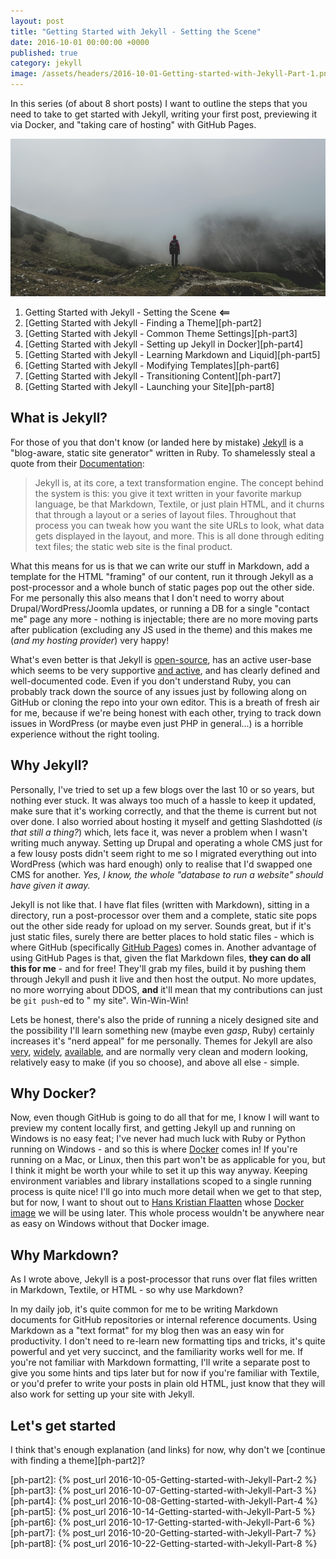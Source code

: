 ```yaml
---
layout: post
title: "Getting Started with Jekyll - Setting the Scene"
date: 2016-10-01 00:00:00 +0000
published: true
category: jekyll
image: /assets/headers/2016-10-01-Getting-started-with-Jekyll-Part-1.png
---
```


In this series (of about 8 short posts) I want to outline the steps that you need to take to get started with Jekyll, writing your first post, previewing it via Docker, and "taking care of hosting" with GitHub Pages.
<!--description-->

![2016-10-01-Getting-started-with-Jekyll-Part-1](/assets/headers/2016-10-01-Getting-started-with-Jekyll-Part-1.png)

1. Getting Started with Jekyll - Setting the Scene **<==**
2. [Getting Started with Jekyll - Finding a Theme][ph-part2]
3. [Getting Started with Jekyll - Common Theme Settings][ph-part3]
4. [Getting Started with Jekyll - Setting up Jekyll in Docker][ph-part4]
5. [Getting Started with Jekyll - Learning Markdown and Liquid][ph-part5]
6. [Getting Started with Jekyll - Modifying Templates][ph-part6]
7. [Getting Started with Jekyll - Transitioning Content][ph-part7]
8. [Getting Started with Jekyll - Launching your Site][ph-part8]

## What is Jekyll?

For those of you that don't know (or landed here by mistake) [Jekyll][jekyll] is a "blog-aware, static site generator" written in Ruby. To shamelessly steal a quote from their [Documentation][jekyll-docs]:

> Jekyll is, at its core, a text transformation engine. The concept behind the system is this: you give it text written in your favorite markup language, be that Markdown, Textile, or just plain HTML, and it churns that through a layout or a series of layout files. Throughout that process you can tweak how you want the site URLs to look, what data gets displayed in the layout, and more. This is all done through editing text files; the static web site is the final product.

What this means for us is that we can write our stuff in Markdown, add a template for the HTML "framing" of our content, run it through Jekyll as a post-processor and a whole bunch of static pages pop out the other side. For me personally this also means that I don't need to worry about Drupal/WordPress/Joomla updates, or running a DB for a single "contact me" page any more - nothing is injectable; there are no more moving parts after publication (excluding any JS used in the theme) and this makes me (*and my hosting provider*) very happy!

What's even better is that Jekyll is [open-source][jekyll-gh], has an active user-base which seems to be very supportive [and active][jekyll-ghi], and has clearly defined and well-documented code. Even if you don't understand Ruby, you can probably track down the source of any issues just by following along on GitHub or cloning the repo into your own editor. This is a breath of fresh air for me, because if we're being honest with each other, trying to track down issues in WordPress (or maybe even just PHP in general...) is a horrible experience without the right tooling.

## Why Jekyll?

Personally, I've tried to set up a few blogs over the last 10 or so years, but nothing ever stuck. It was always too much of a hassle to keep it updated, make sure that it's working correctly, and that the theme is current but not over done. I also worried about hosting it myself and getting Slashdotted (*is that still a thing?*) which, lets face it, was never a problem when I wasn't writing much anyway. Setting up Drupal and operating a whole CMS just for a few lousy posts didn't seem right to me so I migrated everything out into WordPress (which was hard enough) only to realise that I'd swapped one CMS for another. *Yes, I know, the whole "database to run a website" should have given it away.*

Jekyll is not like that. I have flat files (written with Markdown), sitting in a directory, run a post-processor over them and a complete, static site pops out the other side ready for upload on my server. Sounds great, but if it's just static files, surely there are better places to hold static files - which is where GitHub (specifically [GitHub Pages][github-pages]) comes in. Another advantage of using GitHub Pages is that, given the flat Markdown files, **they can do all this for me** - and for free! They'll grab my files, build it by pushing them through Jekyll and push it live and then host the output. No more updates, no more worrying about DDOS, **and** it'll mean that my contributions can just be `git push`-ed to " my site". Win-Win-Win!

Lets be honest, there's also the pride of running a nicely designed site and the possibility I'll learn something new (maybe even *gasp*, Ruby) certainly increases it's "nerd appeal" for me personally. Themes for Jekyll are also [very][jekyll-thm1], [widely][jekyll-thm2], [available][jekyll-thm3], and are normally very clean and modern looking, relatively easy to make (if you so choose), and above all else - simple.

## Why Docker?

Now, even though GitHub is going to do all that for me, I know I will want to preview my content locally first, and getting Jekyll up and running on Windows is no easy feat; I've never had much luck with Ruby or Python running on Windows - and so this is where [Docker][docker] comes in! If you're running on a Mac, or Linux, then this part won't be as applicable for you, but I think it might be worth your while to set it up this way anyway. Keeping environment variables and library installations scoped to a single running process is quite nice! I'll go into much more detail when we get to that step, but for now, I want to shout out to [Hans Kristian Flaatten][starefossen] whose [Docker image][docker-img] we will be using later. This whole process wouldn't be anywhere near as easy on Windows without that Docker image.

## Why Markdown?

As I wrote above, Jekyll is a post-processor that runs over flat files written in Markdown, Textile, or HTML - so why use Markdown?

In my daily job, it's quite common for me to be writing Markdown documents for GitHub repositories or internal reference documents. Using Markdown as a "text format" for my blog then was an easy win for productivity. I don't need to re-learn new formatting tips and tricks, it's quite powerful and yet very succinct, and the familiarity works well for me. If you're not familiar with Markdown formatting, I'll write a separate post to give you some hints and tips later but for now if you're familiar with Textile, or you'd prefer to write your posts in plain old HTML, just know that they will also work for setting up your site with Jekyll.

## Let's get started

I think that's enough explanation (and links) for now, why don't we [continue with finding a theme][ph-part2]?

[ph-part2]:   {% post_url 2016-10-05-Getting-started-with-Jekyll-Part-2 %}
[ph-part3]:   {% post_url 2016-10-07-Getting-started-with-Jekyll-Part-3 %}
[ph-part4]:   {% post_url 2016-10-08-Getting-started-with-Jekyll-Part-4 %}
[ph-part5]:   {% post_url 2016-10-14-Getting-started-with-Jekyll-Part-5 %}
[ph-part6]:   {% post_url 2016-10-17-Getting-started-with-Jekyll-Part-6 %}
[ph-part7]:   {% post_url 2016-10-20-Getting-started-with-Jekyll-Part-7 %}
[ph-part8]:   {% post_url 2016-10-22-Getting-started-with-Jekyll-Part-8 %}

[jekyll]:       https://jekyllrb.com/
[jekyll-docs]:  https://jekyllrb.com/docs/home/
[jekyll-gh]:    https://github.com/jekyll/jekyll/
[jekyll-ghi]:   https://github.com/jekyll/jekyll/issues?utf8=%E2%9C%93&q=is%3Aissue%20is%3Aopen%20comments%3A%3E15
[docker]:       https://docs.docker.com/docker-for-windows/
[starefossen]:  https://github.com/Starefossen/
[docker-img]:   https://github.com/Starefossen/docker-github-pages
[github-pages]: https://pages.github.com/
[jekyll-thm1]:  http://jekyllthemes.org/
[jekyll-thm2]:  http://themes.jekyllrc.org/
[jekyll-thm3]:  http://jekyllthemes.io/
